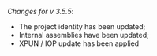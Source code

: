 _Changes for v 3.5.5_:
- The project identity has been updated;
- Internal assemblies have been updated;
- XPUN / IOP update has been applied
